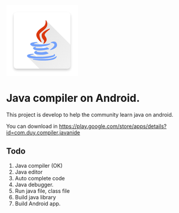 ![ICON](art/icons/mipmap-xxxhdpi/ic_launcher.png)

# Java compiler on Android.

This project is develop to help the community learn java on android.

You can download in https://play.google.com/store/apps/details?id=com.duy.compiler.javanide


## Todo

1. Java compiler (OK)
2. Java editor
3. Auto complete code
4. Java debugger.
5. Run java file, class file
6. Build java library
7. Build Android app.

